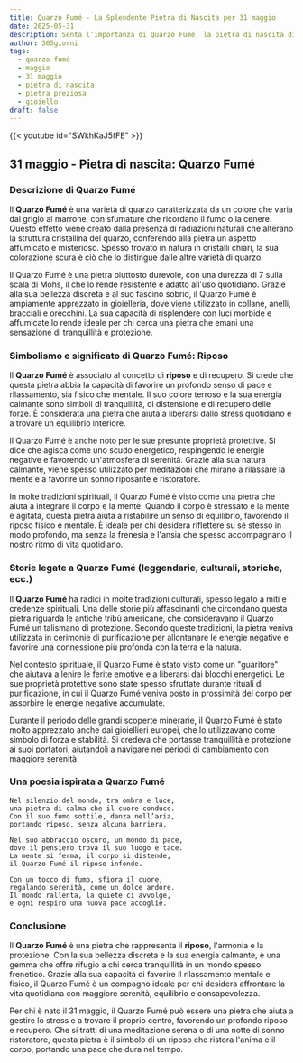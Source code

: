 ```yaml
---
title: Quarzo Fumé - La Splendente Pietra di Nascita per 31 maggio
date: 2025-05-31
description: Senta l'importanza di Quarzo Fumé, la pietra di nascita di 31 maggio che simboleggia Riposo. Lasci che la sua bellezza e il suo significato illuminino la sua giornata.
author: 365giorni
tags:
  - quarzo fumé
  - maggio
  - 31 maggio
  - pietra di nascita
  - pietra preziosa
  - gioiello
draft: false
---
```


{{< youtube id="SWkhKaJ5fFE" >}}

## 31 maggio - Pietra di nascita: Quarzo Fumé

### Descrizione di Quarzo Fumé

Il **Quarzo Fumé** è una varietà di quarzo caratterizzata da un colore che varia dal grigio al marrone, con sfumature che ricordano il fumo o la cenere. Questo effetto viene creato dalla presenza di radiazioni naturali che alterano la struttura cristallina del quarzo, conferendo alla pietra un aspetto affumicato e misterioso. Spesso trovato in natura in cristalli chiari, la sua colorazione scura è ciò che lo distingue dalle altre varietà di quarzo.

Il Quarzo Fumé è una pietra piuttosto durevole, con una durezza di 7 sulla scala di Mohs, il che lo rende resistente e adatto all'uso quotidiano. Grazie alla sua bellezza discreta e al suo fascino sobrio, il Quarzo Fumé è ampiamente apprezzato in gioielleria, dove viene utilizzato in collane, anelli, bracciali e orecchini. La sua capacità di risplendere con luci morbide e affumicate lo rende ideale per chi cerca una pietra che emani una sensazione di tranquillità e protezione.

### Simbolismo e significato di Quarzo Fumé: Riposo

Il **Quarzo Fumé** è associato al concetto di **riposo** e di recupero. Si crede che questa pietra abbia la capacità di favorire un profondo senso di pace e rilassamento, sia fisico che mentale. Il suo colore terroso e la sua energia calmante sono simboli di tranquillità, di distensione e di recupero delle forze. È considerata una pietra che aiuta a liberarsi dallo stress quotidiano e a trovare un equilibrio interiore.

Il Quarzo Fumé è anche noto per le sue presunte proprietà protettive. Si dice che agisca come uno scudo energetico, respingendo le energie negative e favorendo un'atmosfera di serenità. Grazie alla sua natura calmante, viene spesso utilizzato per meditazioni che mirano a rilassare la mente e a favorire un sonno riposante e ristoratore.

In molte tradizioni spirituali, il Quarzo Fumé è visto come una pietra che aiuta a integrare il corpo e la mente. Quando il corpo è stressato e la mente è agitata, questa pietra aiuta a ristabilire un senso di equilibrio, favorendo il riposo fisico e mentale. È ideale per chi desidera riflettere su sé stesso in modo profondo, ma senza la frenesia e l'ansia che spesso accompagnano il nostro ritmo di vita quotidiano.

### Storie legate a Quarzo Fumé (leggendarie, culturali, storiche, ecc.)

Il **Quarzo Fumé** ha radici in molte tradizioni culturali, spesso legato a miti e credenze spirituali. Una delle storie più affascinanti che circondano questa pietra riguarda le antiche tribù americane, che consideravano il Quarzo Fumé un talismano di protezione. Secondo queste tradizioni, la pietra veniva utilizzata in cerimonie di purificazione per allontanare le energie negative e favorire una connessione più profonda con la terra e la natura.

Nel contesto spirituale, il Quarzo Fumé è stato visto come un "guaritore" che aiutava a lenire le ferite emotive e a liberarsi dai blocchi energetici. Le sue proprietà protettive sono state spesso sfruttate durante rituali di purificazione, in cui il Quarzo Fumé veniva posto in prossimità del corpo per assorbire le energie negative accumulate.

Durante il periodo delle grandi scoperte minerarie, il Quarzo Fumé è stato molto apprezzato anche dai gioiellieri europei, che lo utilizzavano come simbolo di forza e stabilità. Si credeva che portasse tranquillità e protezione ai suoi portatori, aiutandoli a navigare nei periodi di cambiamento con maggiore serenità.

### Una poesia ispirata a Quarzo Fumé

```
Nel silenzio del mondo, tra ombra e luce,
una pietra di calma che il cuore conduce.
Con il suo fumo sottile, danza nell’aria,
portando riposo, senza alcuna barriera.

Nel suo abbraccio oscuro, un mondo di pace,
dove il pensiero trova il suo luogo e tace.
La mente si ferma, il corpo si distende,
il Quarzo Fumé il riposo infonde.

Con un tocco di fumo, sfiora il cuore,
regalando serenità, come un dolce ardore.
Il mondo rallenta, la quiete ci avvolge,
e ogni respiro una nuova pace accoglie.
```

### Conclusione

Il **Quarzo Fumé** è una pietra che rappresenta il **riposo**, l'armonia e la protezione. Con la sua bellezza discreta e la sua energia calmante, è una gemma che offre rifugio a chi cerca tranquillità in un mondo spesso frenetico. Grazie alla sua capacità di favorire il rilassamento mentale e fisico, il Quarzo Fumé è un compagno ideale per chi desidera affrontare la vita quotidiana con maggiore serenità, equilibrio e consapevolezza.

Per chi è nato il 31 maggio, il Quarzo Fumé può essere una pietra che aiuta a gestire lo stress e a trovare il proprio centro, favorendo un profondo riposo e recupero. Che si tratti di una meditazione serena o di una notte di sonno ristoratore, questa pietra è il simbolo di un riposo che ristora l'anima e il corpo, portando una pace che dura nel tempo.